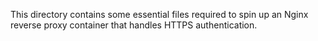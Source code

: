 This directory contains some essential files required to spin up an Nginx reverse proxy container that handles HTTPS authentication.